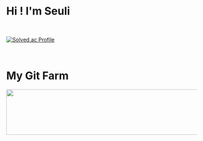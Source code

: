 # Hi ! I'm Seuli
</br>

[![Solved.ac Profile](http://mazassumnida.wtf/api/v2/generate_badge?boj=tmfdl8414)](https://solved.ac/rlatngus1691/)

</br>

# My Git Farm 

<a href="https://www.gitanimals.org/en_US?utm_medium=image&utm_source=seul1009&utm_content=line">
  <img
    src="https://render.gitanimals.org/lines/seul1009?pet-id=730401175026580094"
    width="600"
    height="120"
  />
</a>
  
